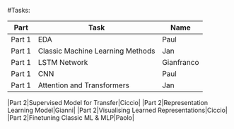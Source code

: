 #Tasks:

|Part|Task|Name|
|----|--------|------
|Part 1|EDA|Paul|
|Part 1|Classic Machine Learning Methods|Jan|
|Part 1|LSTM Network|Gianfranco|
|Part 1|CNN|Paul|
|Part 1|Attention and Transformers|Jan|

|Part 2|Supervised Model for Transfer|Ciccio|
|Part 2|Representation Learning Model|Gianni|
|Part 2|Visualising Learned Representations|Ciccio|
|Part 2|Finetuning Classic ML & MLP|Paolo|




